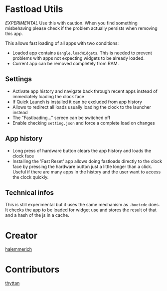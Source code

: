# Fastload Utils

*EXPERIMENTAL* Use this with caution. When you find something misbehaving please check if the problem actually persists when removing this app.

This allows fast loading of all apps with two conditions:
* Loaded app contains `Bangle.loadWidgets`. This is needed to prevent problems with apps not expecting widgets to be already loaded.
* Current app can be removed completely from RAM.

## Settings

* Activate app history and navigate back through recent apps instead of immediately loading the clock face
* If Quick Launch is installed it can be excluded from app history
* Allows to redirect all loads usually loading the clock to the launcher instead
* The "Fastloading..." screen can be switched off
* Enable checking `setting.json` and force a complete load on changes

## App history

* Long press of hardware button clears the app history and loads the clock face
* Installing the 'Fast Reset' app allows doing fastloads directly to the clock face by pressing the hardware button just a little longer than a click. Useful if there are many apps in the history and the user want to access the clock quickly.

## Technical infos

This is still experimental but it uses the same mechanism as `.bootcde` does.
It checks the app to be loaded for widget use and stores the result of that and a hash of the js in a cache.

# Creator

[halemmerich](https://github.com/halemmerich)

# Contributors
[thyttan](https://github.com/thyttan)

